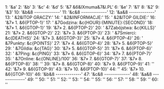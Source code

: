   1: '&a'
  2: '&b'
  3: '&c'
  4: '&d'
  5: '&7     &6&lXmuma&7&l.PL'
  6: '&e'
  7: '&1'
  8: '&2'
  9: '&3'
  10: '&b&8 -------------'
  11: '&c&8 -------------'
  12: '&a&8 -------------'
  13: '  &2&lTOP GRACZY:'
  14: '  &2&lINFORMACJE:'
  15: '  &2&lTOP GILDIE:'
  16: '&7» 1. &6{PTOP-1}'
  17: ' &7Godzina: &c{HOUR}:{MINUTE}:{SECOND}'
  18: '&7» 1. &6{GTOP-1}'
  19: '&7» 2. &6{PTOP-2}'
  20: ' &7Zabójstwa: &c{KILLS}'
  21: '&7» 2. &6{GTOP-2}'
  22: '&7» 3. &6{PTOP-3}'
  23: ' &7Smierci: &c{DEATHS}'
  24: '&7» 3. &6{GTOP-3}'
  25: '&7» 4. &6{PTOP-4}'
  26: ' &7Punkty: &c{POINTS}'
  27: '&7» 4. &6{GTOP-4}'
  28: '&7» 5. &6{PTOP-5}'
  29: ' &7Gildia: &c{TAG}'
  30: '&7» 5. &6{GTOP-5}'
  31: '&7» 6. &6{PTOP-6}'
  32: ' &7Ping: &c{PING}'
  33: '&7» 6. &6{GTOP-6}'
  34: '&7» 7. &6{PTOP-7}'
  35: ' &7Online: &c{ONLINE}/100'
  36: '&7» 7. &6{GTOP-7}'
  37: '&7» 8. &6{PTOP-8}'
  38: ''
  39: '&7» 8. &6{GTOP-8}'
  40: '&7» 9. &6{PTOP-9}'
  41: ''
  42: '&7» 9. &6{GTOP-9}'
  43: '&7» 10. &6{PTOP-10}'
  44: ''
  45: '&7» 10. &6{GTOP-10}'
  46: '&b&8 -------------'
  47: '&c&8 -------------'
  48: '&a&8 -------------'
  49: ''
  50: ''
  51: ''
  52: ''
  53: ''
  54: ''
  55: ''
  56: ''
  57: ''
  58: ''
  59: ''
  60: ''
